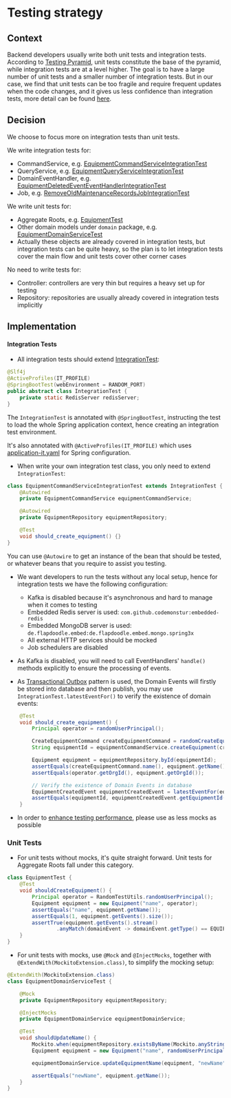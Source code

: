 # Testing strategy

## Context

Backend developers usually write both unit tests and integration tests. According
to [Testing Pyramid](https://martinfowler.com/bliki/TestPyramid.html), unit tests
constitute the base of the pyramid, while integration tests are at a level higher. The goal is to have a large number of
unit tests and a smaller number of integration tests. But in our case, we find that unit tests can be too fragile and
require frequent updates when the code changes, and it gives us less confidence than integration tests, more detail can
be found [here](https://web.dev/articles/ta-strategies).

## Decision

We choose to focus more on integration tests than unit tests.

We write integration tests for:

- CommandService,
  e.g. [EquipmentCommandServiceIntegrationTest](../src/test/java/deviceet/sample/equipment/command/EquipmentCommandServiceIntegrationTest.java)
- QueryService,
  e.g. [EquipmentQueryServiceIntegrationTest](../src/test/java/deviceet/sample/equipment/query/EquipmentQueryServiceIntegrationTest.java)
- DomainEventHandler,
  e.g. [EquipmentDeletedEventEventHandlerIntegrationTest](../src/test/java/deviceet/sample/equipment/eventhandler/EquipmentDeletedEventEventHandlerIntegrationTest.java)
- Job,
  e.g. [RemoveOldMaintenanceRecordsJobIntegrationTest](../src/test/java/deviceet/sample/maintenance/job/RemoveOldMaintenanceRecordsJobIntegrationTest.java)

We write unit tests for:

- Aggregate Roots, e.g. [EquipmentTest](../src/test/java/deviceet/sample/equipment/domain/EquipmentTest.java)
- Other domain models under `domain` package,
  e.g. [EquipmentDomainServiceTest](../src/test/java/deviceet/sample/equipment/domain/EquipmentDomainServiceTest.java)
- Actually these objects are already covered in integration tests, but integration tests can be quite heavy, so the plan
  is to let integration tests cover the main flow and unit tests cover other corner cases

No need to write tests for:

- Controller: controllers are very thin but requires a heavy set up for testing
- Repository: repositories are usually already covered in integration tests implicitly

## Implementation

#### Integration Tests

- All integration tests should extend [IntegrationTest](../src/test/java/deviceet/IntegrationTest.java):

```java
@Slf4j
@ActiveProfiles(IT_PROFILE)
@SpringBootTest(webEnvironment = RANDOM_PORT)
public abstract class IntegrationTest {
    private static RedisServer redisServer;
}
```

The `IntegrationTest` is annotated with `@SpringBootTest`, instructing the test to load the whole Spring application
context, hence creating an integration test environment.

It's also annotated with `@ActiveProfiles(IT_PROFILE)` which
uses [application-it.yaml](../src/test/resources/application-it.yaml) for Spring configuration.

- When write your own integration test class, you only need to extend `IntegrationTest`:

```java
class EquipmentCommandServiceIntegrationTest extends IntegrationTest {
    @Autowired
    private EquipmentCommandService equipmentCommandService;

    @Autowired
    private EquipmentRepository equipmentRepository;

    @Test
    void should_create_equipment() {}
}
```

You can use `@Autowire` to get an instance of the bean that should be tested, or whatever beans that you require to
assist you testing.

- We want developers to run the tests without any local setup, hence for integration tests we have the following
  configuration:
    - Kafka is disabled because it's asynchronous and hard to manage when it comes to testing
    - Embedded Redis server is used: `com.github.codemonstur:embedded-redis`
    - Embedded MongoDB server is used: ``de.flapdoodle.embed:de.flapdoodle.embed.mongo.spring3x``
    - All external HTTP services should be mocked
    - Job schedulers are disabled

- As Kafka is disabled, you will need to call EventHandlers' `handle()` methods explicitly to ensure the processing of
  events.
- As [Transactional Outbox](https://microservices.io/patterns/data/transactional-outbox.html) pattern is used, the
  Domain Events will firstly be stored into database and then publish, you may use `IntegrationTest.latestEventFor()` to
  verify the existence of domain events:

```java
    @Test
    void should_create_equipment() {
        Principal operator = randomUserPrincipal();

        CreateEquipmentCommand createEquipmentCommand = randomCreateEquipmentCommand();
        String equipmentId = equipmentCommandService.createEquipment(createEquipmentCommand, operator);

        Equipment equipment = equipmentRepository.byId(equipmentId);
        assertEquals(createEquipmentCommand.name(), equipment.getName());
        assertEquals(operator.getOrgId(), equipment.getOrgId());

        // Verify the existence of Domain Events in database
        EquipmentCreatedEvent equipmentCreatedEvent = latestEventFor(equipmentId, EQUIPMENT_CREATED_EVENT, EquipmentCreatedEvent.class);
        assertEquals(equipmentId, equipmentCreatedEvent.getEquipmentId());
    }
```

- In order to [enhance testing performance](https://www.baeldung.com/spring-tests), please use as less mocks as possible

### Unit Tests

- For unit tests without mocks, it's quite straight forward. Unit tests for Aggregate Roots fall under this category.

```java
class EquipmentTest {
    @Test
    void shouldCreateEquipment() {
        Principal operator = RandomTestUtils.randomUserPrincipal();
        Equipment equipment = new Equipment("name", operator);
        assertEquals("name", equipment.getName());
        assertEquals(1, equipment.getEvents().size());
        assertTrue(equipment.getEvents().stream()
                .anyMatch(domainEvent -> domainEvent.getType() == EQUIPMENT_CREATED_EVENT));
    }
}
```

- For unit tests with mocks, use `@Mock` and `@InjectMocks`, together with `@ExtendWith(MockitoExtension.class)`, to
  simplify the mocking setup:

```java
@ExtendWith(MockitoExtension.class)
class EquipmentDomainServiceTest {

    @Mock
    private EquipmentRepository equipmentRepository;

    @InjectMocks
    private EquipmentDomainService equipmentDomainService;

    @Test
    void shouldUpdateName() {
        Mockito.when(equipmentRepository.existsByName(Mockito.anyString(), Mockito.anyString())).thenReturn(false);
        Equipment equipment = new Equipment("name", randomUserPrincipal());

        equipmentDomainService.updateEquipmentName(equipment, "newName");

        assertEquals("newName", equipment.getName());
    }
}
```


